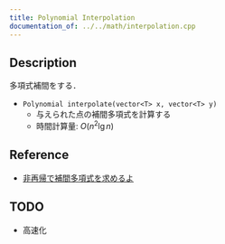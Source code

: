 ```yaml
---
title: Polynomial Interpolation
documentation_of: ../../math/interpolation.cpp
---
```


## Description

多項式補間をする．

- `Polynomial interpolate(vector<T> x, vector<T> y)`
    - 与えられた点の補間多項式を計算する
    - 時間計算量: $O(n^2 \lg n)$

## Reference

- [非再帰で補間多項式を求めるよ](https://rsk0315.hatenablog.com/entry/2020/04/05/203210)

## TODO

- 高速化